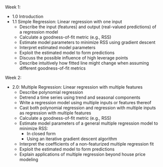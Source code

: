 Week 1:
- 1.0 Introduction
- 1.1 Simple Regression: Linear regression with one input
  - Describe the input (features) and output (real-valued predictions) of a regression model
  - Calculate a goodness-of-fit metric (e.g., RSS)
  - Estimate model parameters to minimize RSS using gradient descent
  - Interpret estimated model parameters
  - Exploit the estimated model to form predictions
  - Discuss the possible influence of high leverage points
  - Describe intuitively how fitted line might change when assuming different goodness-of-fit metrics

Week 2:
- 2.0: Multiple Regression: Linear regression with multiple features
  - Describe polynomial regression
  - Detrend a time series using trend and seasonal components
  - Write a regression model using multiple inputs or features thereof
  - Cast both polynomial regression and regression with multiple inputs as regression with multiple features
  - Calculate a goodness-of-fit metric (e.g., RSS)
  - Estimate model parameters of a general multiple regression model to minimize RSS:
    - In closed form
    - Using an iterative gradient descent algorithm
  - Interpret the coefficients of a non-featurized multiple regression fit
  - Exploit the estimated model to form predictions
  - Explain applications of multiple regression beyond house price modeling
